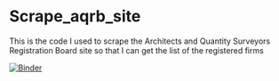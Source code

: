 # Scrape_aqrb_site
This is the code I used to scrape the Architects and Quantity Surveyors Registration Board site so that I can get the list of the registered firms

[![Binder](https://mybinder.org/badge_logo.svg)](https://mybinder.org/v2/gh/GwamakaCharles/Scrape_aqrb_site/master)
